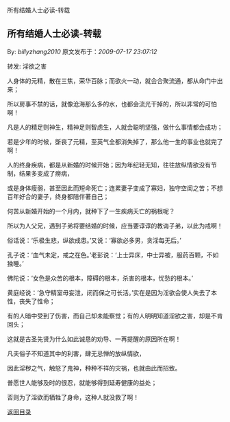 所有结婚人士必读-转载
## 所有结婚人士必读-转载

By: *billyzhang2010* 原文发布于：*2009-07-17 23:07:12*

转发&#58; 淫欲之害

人身体的元精，散在三焦，荣华百脉；而欲火一动，就会合聚流通，都从命门中出来；

所以房事不禁的话，就像沧海那么多的水，也都会流光干掉的，所以非常的可怕啊！

凡是人的精足则神生，精神足则智虑生，人就会聪明坚强，做什么事情都会成功；

若是少年的时候，斲丧了元精，至英气全都消失掉了，那么他一生的事业也就完了啊！

人的终身疾病，都是从新婚的时候开始；因为年纪轻无知，往往放纵情欲没有节制，结果多变成了痨病，

或是身体瘦弱，甚至因此而短命死亡；连累妻子变成了寡妇，独守空闺之苦；不想百年好合的妻子，终身都陪伴著自己；

何苦从新婚开始的一个月内，就种下了一生疾病夭亡的祸根呢？

所以为人父兄，遇到子弟将要结婚的时候，应当要谆谆的教诲子弟，以此为戒啊！

俗话说：‘乐极生悲，纵欲成患。’又说：‘寡欲必多男，贪淫每无后。’

孔子说：‘血气未定，戒之在色。’老彭说：‘上士异床，中士异被，服药百颗，不如独睡。’

佛陀说：‘女色是众苦的根本，障碍的根本，杀害的根本，忧愁的根本。’

黄庭经说：‘急守精室毋妄泄，闭而保之可长活。’实在是因为淫欲会使人失去了本性，丧失了性命；

有的人暗中受到了伤害，而自己却未能察觉；有的人明明知道淫欲之害，却是不肯回头；

这就是古圣先贤为什么如此诚恳的劝导、一再提醒的原因所在啊！

凡夫俗子不知道其中的利害，肆无忌惮的放纵情欲，

因此淫秽之气，触怒了鬼神，种种不祥的灾祸，也就由此而招致。

普愿世人能够及时的很忍，就能够得到延寿健康的益处；

否则为了淫欲而牺牲了身命，这种人就没救了啊！

[返回目录](index.html)

